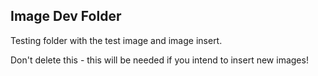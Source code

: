## Image Dev Folder

Testing folder with the test image and image insert.

Don't delete this - this will be needed if you intend to insert new images!